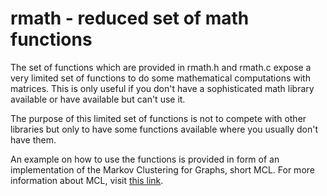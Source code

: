 # rmath - reduced set of math functions

The set of functions which are provided in rmath.h and rmath.c expose a
very limited set of functions to do some mathematical computations with
matrices. This is only useful if you don't have a sophisticated math
library available or have available but can't use it. 

The purpose of this limited set of functions is not to compete with
other libraries but only to have some functions available where you
usually don't have them.

An example on how to use the functions is provided in form of an
implementation of the Markov Clustering for Graphs, short MCL. For more
information about MCL, visit [this link](http://micans.org/mcl/).

